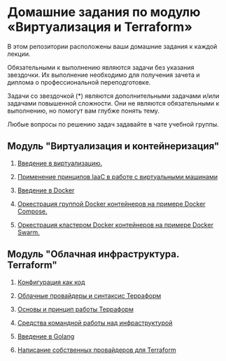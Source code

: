 # Домашние задания по модулю «Виртуализация и Terraform»

В этом репозитории расположены ваши домашние задания к каждой лекции. 

Обязательными к выполнению являются задачи без указания звездочки. Их выполнение необходимо для получения зачета и диплома о профессиональной переподготовке.

Задачи со звездочкой (*) являются дополнительными задачами и/или задачами повышенной сложности. Они не являются обязательными к выполнению, но помогут вам глубже понять тему.

Любые вопросы по решению задач задавайте в чате учебной группы.

## Модуль "Виртуализация и контейнеризация"

1. [Введение в виртуализацию.](https://github.com/netology-code/virt-homeworks/tree/virt-11/05-virt-01-basics)

2. [Применение принципов IaaC в работе с виртуальными машинами](https://github.com/netology-code/virt-homeworks/tree/virt-11/05-virt-02-iaac)

3. [Введение в Docker](https://github.com/netology-code/virt-homeworks/tree/virt-11/05-virt-03-docker)

4. [Оркестрация группой Docker контейнеров на примере Docker Compose.](https://github.com/netology-code/virt-homeworks/tree/virt-11/05-virt-04-docker-compose)

5. [ Оркестрация кластером Docker контейнеров на примере Docker Swarm.](https://github.com/netology-code/virt-homeworks/tree/virt-11/05-virt-05-docker-swarm)

## Модуль "Облачная инфраструктура. Terraform"

1. [Конфигурация как код](07-terraform-01-intro) 

2. [Облачные провайдеры и синтаксис Терраформ](07-terraform-02-syntax)

3. [Основы и принцип работы Терраформ](07-terraform-03-basic)

4. [Средства командной работы над инфраструктурой](07-terraform-04-teamwork)

5. [Введение в Golang](07-terraform-05-golang)

6. [Написание собственных провайдеров для Terraform](07-terraform-06-providers)

